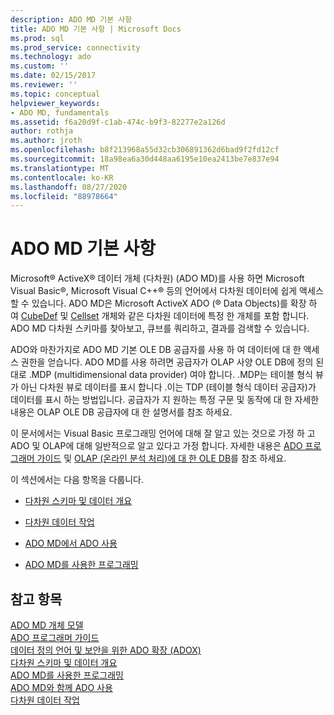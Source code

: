 ```yaml
---
description: ADO MD 기본 사항
title: ADO MD 기본 사항 | Microsoft Docs
ms.prod: sql
ms.prod_service: connectivity
ms.technology: ado
ms.custom: ''
ms.date: 02/15/2017
ms.reviewer: ''
ms.topic: conceptual
helpviewer_keywords:
- ADO MD, fundamentals
ms.assetid: f6a20d9f-c1ab-474c-b9f3-82277e2a126d
author: rothja
ms.author: jroth
ms.openlocfilehash: b8f213968a55d32cb306891362d6bad9f2fd12cf
ms.sourcegitcommit: 18a98ea6a30d448aa6195e10ea2413be7e837e94
ms.translationtype: MT
ms.contentlocale: ko-KR
ms.lasthandoff: 08/27/2020
ms.locfileid: "88978664"
---
```

# <a name="ado-md-fundamentals"></a>ADO MD 기본 사항
Microsoft® ActiveX® 데이터 개체 (다차원) (ADO MD)를 사용 하면 Microsoft Visual Basic®, Microsoft Visual C++® 등의 언어에서 다차원 데이터에 쉽게 액세스할 수 있습니다. ADO MD은 Microsoft ActiveX ADO (® Data Objects)를 확장 하 여 [CubeDef](../../reference/ado-md-api/cubedef-object-ado-md.md) 및 [Cellset](../../reference/ado-md-api/cellset-object-ado-md.md) 개체와 같은 다차원 데이터에 특정 한 개체를 포함 합니다. ADO MD 다차원 스키마를 찾아보고, 큐브를 쿼리하고, 결과를 검색할 수 있습니다.  
  
 ADO와 마찬가지로 ADO MD 기본 OLE DB 공급자를 사용 하 여 데이터에 대 한 액세스 권한을 얻습니다. ADO MD를 사용 하려면 공급자가 OLAP 사양 OLE DB에 정의 된 대로 .MDP (multidimensional data provider) 여야 합니다. .MDP는 테이블 형식 뷰가 아닌 다차원 뷰로 데이터를 표시 합니다 .이는 TDP (테이블 형식 데이터 공급자)가 데이터를 표시 하는 방법입니다. 공급자가 지 원하는 특정 구문 및 동작에 대 한 자세한 내용은 OLAP OLE DB 공급자에 대 한 설명서를 참조 하세요.  
  
 이 문서에서는 Visual Basic 프로그래밍 언어에 대해 잘 알고 있는 것으로 가정 하 고 ADO 및 OLAP에 대해 일반적으로 알고 있다고 가정 합니다. 자세한 내용은 [ADO 프로그래머 가이드](../ado-programmer-s-guide.md) 및 [OLAP (온라인 분석 처리)에 대 한 OLE DB](/previous-versions/windows/desktop/ms717005(v=vs.85))를 참조 하세요.  
  
 이 섹션에서는 다음 항목을 다룹니다.  
  
-   [다차원 스키마 및 데이터 개요](./overview-of-multidimensional-schemas-and-data.md)  
  
-   [다차원 데이터 작업](./working-with-multidimensional-data.md)  
  
-   [ADO MD에서 ADO 사용](./using-ado-with-ado-md.md)  
  
-   [ADO MD를 사용한 프로그래밍](./programming-with-ado-md.md)  
  
## <a name="see-also"></a>참고 항목  
 [ADO MD 개체 모델](../../reference/ado-md-api/ado-md-object-model.md)   
 [ADO 프로그래머 가이드](../ado-programmer-s-guide.md)   
 [데이터 정의 언어 및 보안을 위한 ADO 확장 (ADOX)](../extensions/ado-extensions-for-data-definition-language-and-security-adox.md)   
 [다차원 스키마 및 데이터 개요](./overview-of-multidimensional-schemas-and-data.md)   
 [ADO MD를 사용한 프로그래밍](./programming-with-ado-md.md)   
 [ADO MD와 함께 ADO 사용](./using-ado-with-ado-md.md)   
 [다차원 데이터 작업](./working-with-multidimensional-data.md)